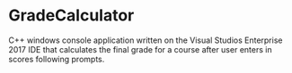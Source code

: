# GradeCalculator
C++ windows console application written on the Visual Studios Enterprise 2017 IDE that calculates the final grade for a course after
user enters in scores following prompts.
